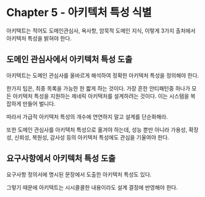 # Chapter 5 - 아키텍처 특성 식별

아키텍트는 적어도 도메인관심사, 욕사항, 암묵적 도메인 지식, 이렇게 3가지 촐처에서 아키텍처 특성을 밝혀야 한다.



## 도메인 관심사에서 아키텍처 특성 도출

아키텍트는 도메인 관심사를 올바르게 해석하여 정확한 아키텍처 특성을 정의해야 한다.

한가지 팁은, 최종 목록을 가능한 한 짧게 하는 것이다. 가장 흔한 안티패턴중 하나가 모든 아키텍처 특성을 지원하는 제네릭 아키텍처를 설계하려는 것이다. 이는 시스템을 복잡하게 만들어 벌니다. 

따라서 가급적 아키텍처 특성의 개수에 연연하지 말고 설계를 단순화해라.

또한 도메인 관심사를 아키텍처 특성으로 옮겨야 하는데, 성능 뿐만 아니라 가용성, 확장성, 신뢰성, 복원성, 감사성 등의 아키텍처 특성에도 관심을 기울여야 한다.



## 요구사항에서 아키텍처 특성 도출

요구사항 정의서에 명시된 문장에서 도출한 아키텍처 특성도 있다. 

그렇기 때문에 아키텍트는 시시콜콜한 내용이라도 설계 결정에 반영해야 한다.